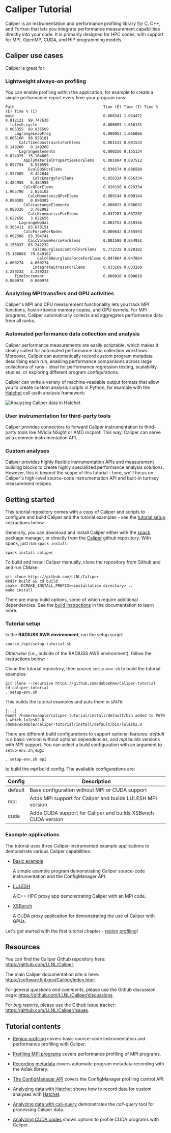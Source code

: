 # Caliper Tutorial

Caliper is an instrumentation and performance profiling library for C, C++, and
Fortran that lets you integrate performance measurement capabilities directly
into your code. It is primarily designed for HPC codes, with support for MPI,
OpenMP, CUDA, and HIP programming models.

## Caliper use cases

Caliper is great for:

### Lightweight always-on profiling

You can enable profiling within the application, for example to create a
simple performance report every time your program runs:

    Path                                       Time (E) Time (I) Time % (E) Time % (I)
    main                                       0.008341 1.024472   0.812121  99.747630
      lulesh.cycle                             0.000055 1.016131   0.005355  98.935509
        LagrangeLeapFrog                       0.000053 1.016066   0.005160  98.929181
          CalcTimeConstraintsForElems          0.001533 0.001533   0.149260   0.149260
          LagrangeElements                     0.000256 0.155134   0.024925  15.104609
            ApplyMaterialPropertiesForElems    0.001004 0.087512   0.097754   8.520599
              EvalEOSForElems                  0.030174 0.086508   2.937889   8.422844
                CalcEnergyForElems             0.056334 0.056334   5.484955   5.484955
            CalcQForElems                      0.020190 0.029334   1.965798   2.856102
              CalcMonotonicQForElems           0.009144 0.009144   0.890305   0.890305
            CalcLagrangeElements               0.000825 0.038032   0.080326   3.702982
              CalcKinematicsForElems           0.037207 0.037207   3.622656   3.622656
          LagrangeNodal                        0.003753 0.859346   0.365411  83.670151
            CalcForceForNodes                  0.000642 0.855593   0.062508  83.304741
              CalcVolumeForceForElems          0.001580 0.854951   0.153837  83.242232
                CalcHourglassControlForElems   0.772238 0.820102  75.188888  79.849162
                  CalcFBHourglassForceForElems 0.047864 0.047864   4.660274   4.660274
                IntegrateStressForElems        0.033269 0.033269   3.239233   3.239233
        TimeIncrement                          0.000010 0.000010   0.000974   0.000974

### Analyzing MPI transfers and GPU activities

Caliper's MPI and CPU measurement functionality lets you track
MPI functions, host<->device memory copies, and GPU kernels. For MPI
programs, Caliper automatically collects and aggregates performance data
from all ranks.

### Automated performance data collection and analysis

Caliper performance measurements are easily scriptable, which makes it
ideally suited for automated performance data collection workflows.
Moreover, Caliper can automatically record custom program metadata describing
each run, enabling performance comparisons across large collections of runs -
ideal for performance regression testing, scalability studies, or exploring
different program configurations.

Caliper can write a variety of machine-readable output formats that allow
you to create custom analysis scripts in Python, for example with the
[Hatchet](https://github.com/LLNL/hatchet) call-path analysis framework:

![Analyzing Caliper data in Hatchet](img/hatchet_screenshot.png)

### User instrumentation for third-party tools

Caliper provides connectors to forward Caliper instrumentation to third-party
tools like NVidia NSight or AMD rocprof. This way, Caliper can serve as a
common instrumentation API.

### Custom analyses

Caliper provides highly flexible instrumentation APIs and measurement
building blocks to create highly specialized performance analysis
solutions. However, this is beyond the scope of this tutorial - here, we'll
focus on Caliper's high-level source-code instrumentation API and built-in
turnkey measurement recipes.

## Getting started

This tutorial repository comes with a copy of Caliper and scripts to configure
and build Caliper and the tutorial examples - see the
[tutorial setup](#tutorial-setup) instructions below.

Generally, you can download and install Caliper either with the
[spack](https://github.com/spack/spack) package manager, or directly from the
[Caliper](https://github.com/LLNL/Caliper) github repository.
With spack, just run `spack install`:

    spack install caliper

To build and install Caliper manually, clone the repository from Github and
and run CMake:

    git clone https://github.com/LLNL/Caliper
    mkdir build && cd build
    cmake -DCMAKE_INSTALL_PREFIX=<installation directory> ..
    make install

There are many build options, some of which require additional
dependencies. See the
[build instructions](https://software.llnl.gov/Caliper/build.html)
in the documentation to learn more.

### Tutorial setup

In the **RADIUSS AWS environment**, run the setup script:

    source /opt/setup-tutorial.sh

*Otherwise* (i.e., outside of the RADIUSS AWS environment), follow
the instructions below:

Clone the tutorial repository, then source `setup-env.sh` to build the tutorial
examples:

    git clone --recursive https://github.com/daboehme/caliper-tutorial
    cd caliper-tutorial
    . setup-env.sh

This builds the tutorial examples and puts them in `$PATH`:

    [...]
    Done! /home/example/caliper-tutorial/install/default/bin added to PATH
    $ which lulesh2.0
    /home/example/caliper-tutorial/install/default/bin/lulesh2.0

There are different build configurations to support optional features:
*default* is a basic version without optional dependencies, and *mpi* builds
versions with MPI support. You can select a build configuration with an
argument to `setup-env.sh`, e.g.:

    . setup-env.sh mpi

to build the *mpi* build config. The available configurations are:

| Config   | Description                                                     |
|----------|-----------------------------------------------------------------|
| default  | Base configuration without MPI or CUDA support                  |
| mpi      | Adds MPI support for Caliper and builds LULESH MPI version      |
| cuda     | Adds CUDA support for Caliper and builds XSBench CUDA version   |

### Example applications

The tutorial uses three Caliper-instrumented example applications to
demonstrate various Caliper capabilities:

* [Basic example](../apps/basic_example/)

    A simple example program demonstrating Caliper source-code instrumentation
    and the ConfigManager API.

* [LULESH](https://github.com/daboehme/LULESH/tree/adiak-caliper-support)

    A C++ HPC proxy app demonstrating Caliper with an MPI code.

* [XSBench](https://github.com/daboehme/XSBench/tree/caliper-support)

    A CUDA proxy application for demonstrating the use of Caliper with GPUs.

Let's get started with the first tutorial chapter - [region profiling](region_profiling.md)!

## Resources

You can find the Caliper Github repository here:
<https://github.com/LLNL/Caliper>.

The main Caliper documentation site is here:
<https://software.llnl.gov/Caliper/index.html>.

For general *questions and comments*, please use the Github discussion page:
<https://github.com/LLNL/Caliper/discussions>.

For *bug reports*, please use the Github issue tracker:
<https://github.com/LLNL/Caliper/issues>.

## Tutorial contents

* [Region profiling](region_profiling.md) covers basic source-code instrumentation and performance profiling with Caliper.

* [Profiling MPI programs](profiling_mpi.md) covers performance profiling of MPI programs.

* [Recording metadata](recording_metadata.md) covers automatic program metadata recording with the Adiak library.

* [The ConfigManager API](configmanager.md) covers the ConfigManager profiling control API.

* [Analyzing data with Hatchet](recording_hatchet.md) shows how to record data for custom analyses with [Hatchet](https://github.com/LLNL/hatchet).

* [Analyzing data with cali-query](analysis_with_caliquery.md) demonstrates the *cali-query* tool for processing Caliper data.

* [Analyzing CUDA codes](analyzing_cuda_codes.md) shows options to profile CUDA programs with Caliper.